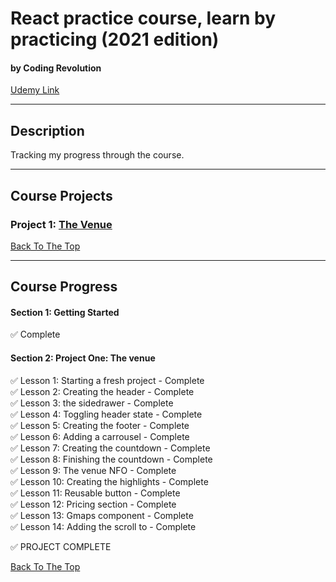# React practice course, learn by practicing (2021 edition)

#### by Coding Revolution

[Udemy Link](https://www.udemy.com/course/the-react-practice-course-learn-by-building-projects/)

---

## Description

Tracking my progress through the course.

---

## Course Projects

### Project 1: [The Venue](./the_venue)

[Back To The Top](#react-practice-course-learn-by-practicing-2021-edition)

---

## Course Progress

#### Section 1: Getting Started

✅ Complete

#### Section 2: Project One: The venue

✅ Lesson 1: Starting a fresh project - Complete <br>
✅ Lesson 2: Creating the header - Complete <br>
✅ Lesson 3: the sidedrawer - Complete <br>
✅ Lesson 4: Toggling header state - Complete <br>
✅ Lesson 5: Creating the footer - Complete <br>
✅ Lesson 6: Adding a carrousel - Complete <br>
✅ Lesson 7: Creating the countdown - Complete <br>
✅ Lesson 8: Finishing the countdown - Complete <br>
✅ Lesson 9: The venue NFO - Complete <br>
✅ Lesson 10: Creating the highlights - Complete <br>
✅ Lesson 11: Reusable button - Complete <br>
✅ Lesson 12: Pricing section - Complete <br>
✅ Lesson 13: Gmaps component - Complete <br>
✅ Lesson 14: Adding the scroll to - Complete <br>

✅ PROJECT COMPLETE

[Back To The Top](#react-practice-course-learn-by-practicing-2021-edition)
